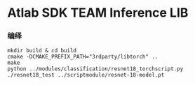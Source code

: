 # Atlab SDK TEAM Inference LIB
### 编绎
```Shell
mkdir build & cd build
cmake -DCMAKE_PREFIX_PATH="3rdparty/libtorch" ..
make
python ../modules/classification/resnet18_torchscript.py 
./resnet18_test ../scriptmodule/resnet-18-model.pt
```
